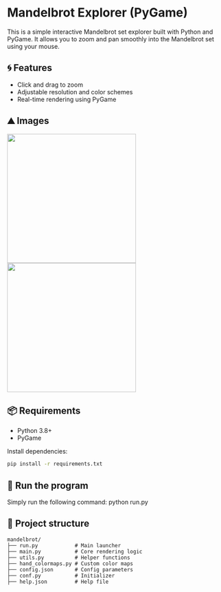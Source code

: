 # Mandelbrot Explorer (PyGame)

This is a simple interactive Mandelbrot set explorer built with Python and PyGame.
It allows you to zoom and pan smoothly into the Mandelbrot set using your mouse.

## 🌀 Features
- Click and drag to zoom
- Adjustable resolution and color schemes
- Real-time rendering using PyGame

## ⛰️ Images

<img src="https://github.com/user-attachments/assets/661c1389-e265-4f59-a266-14deb5151e57" width="300" />
<img src="https://github.com/user-attachments/assets/a07fdf10-1f53-4161-b78d-727ff35afd2a" width="300" />


## 📦 Requirements
- Python 3.8+
- PyGame

Install dependencies:
```bash
pip install -r requirements.txt
```

## 🚀 Run the program
Simply run the following command:
python run.py

## 📂 Project structure
```
mandelbrot/
├── run.py            # Main launcher
├── main.py           # Core rendering logic
├── utils.py          # Helper functions
├── hand_colormaps.py # Custom color maps
├── config.json       # Config parameters
├── conf.py           # Initializer
├── help.json         # Help file
```
